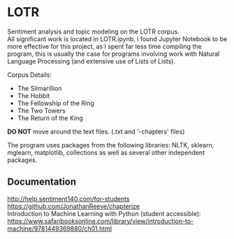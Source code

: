 # LOTR
Sentiment analysis and topic modeling on the LOTR corpus. </br>
All significant work is located in LOTR.ipynb, I found Jupyter Notebook to be more effective for this project, as I spent far less time compiling the program, this is usually the case for programs involving work with Natural Language Processing (and extensive use of Lists of Lists).

Corpus Details:
  - The Silmarillion
  - The Hobbit
  - The Fellowship of the Ring
  - The Two Towers
  - The Return of the King
  
**DO NOT** move around the text files. (.txt and '-chapters' files)

The program uses packages from the following libraries: NLTK, sklearn, mglearn, matplotlib, collections as well as several other independent packages.

## Documentation
http://help.sentiment140.com/for-students <br/>
https://github.com/JonathanReeve/chapterize <br/>
Introduction to Machine Learning with Python (student accessible):  https://www.safaribooksonline.com/library/view/introduction-to-machine/9781449369880/ch01.html
